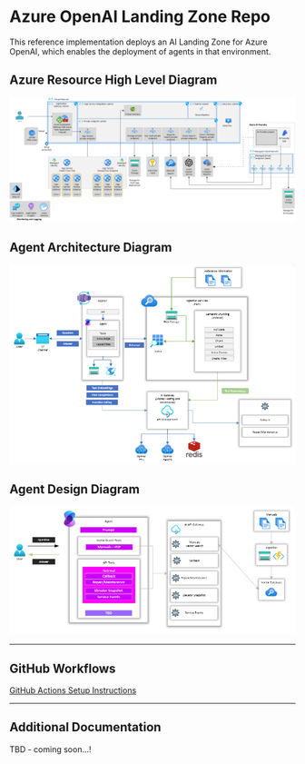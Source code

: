 # Azure OpenAI Landing Zone Repo

This reference implementation deploys an AI Landing Zone for Azure OpenAI, which enables the deployment of agents in that environment.

## Azure Resource High Level Diagram

![Resource Diagram](docs/media/openai-end-to-end-baseline-app-services.png)

## Agent Architecture Diagram

![Resource Diagram](docs/media/Agent-Architecture-Overview.png)

## Agent Design Diagram

![Resource Diagram](docs/media/Agent-Architecture-Design.png)

---

## GitHub Workflows

[GitHub Actions Setup Instructions](.github/workflows/README.md)

---

## Additional Documentation

TBD - coming soon...!
